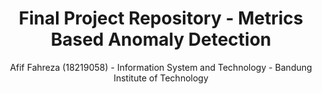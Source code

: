 <h1 align="center">Final Project Repository - Metrics Based Anomaly Detection </h1>
<p align="center">Afif Fahreza (18219058) - Information System and Technology - Bandung Institute of Technology</p>

